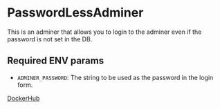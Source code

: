 # PasswordLessAdminer

This is an adminer that allows you to login to the adminer even if the password is not set in the DB.

## Required ENV params

- `ADMINER_PASSWORD`: The string to be used as the password in the login form.

[DockerHub](https://hub.docker.com/r/tanukiti1987/password-less-adminer)
